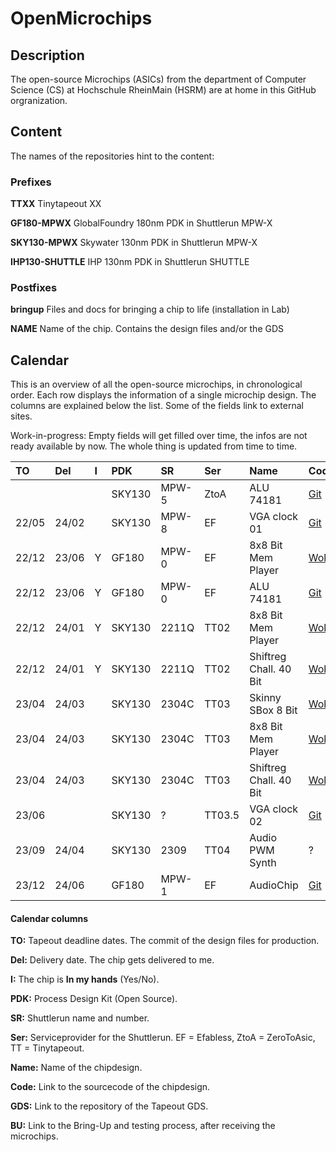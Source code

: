 # OpenMicrochips

## Description
The open-source Microchips (ASICs) from the department of Computer Science (CS) at Hochschule RheinMain (HSRM) are at home in this GitHub orgranization. 

##  Content
The names of the repositories hint to the content:

### Prefixes

__TTXX__ Tinytapeout XX

__GF180-MPWX__ GlobalFoundry 180nm PDK in Shuttlerun MPW-X

__SKY130-MPWX__ Skywater 130nm PDK in Shuttlerun MPW-X

__IHP130-SHUTTLE__ IHP 130nm PDK in Shuttlerun SHUTTLE


### Postfixes

__bringup__ Files and docs for bringing a chip to life (installation in Lab)

__NAME__ Name of the chip. Contains the design files and/or the GDS

## Calendar
This is an overview of all the open-source microchips, in chronological order. Each row displays the information of a single microchip design. The columns are explained below the list. Some of the fields link to external sites. 

Work-in-progress:
Empty fields will get filled over time, the infos are not ready available by now. The whole thing is updated from time to time.

| TO    | Del   | I | PDK    | SR    | Ser  | Name                    | Code | GDS | BU  |
|:------|:------|:----|:-------|:------|:-----|:------------------------|:-------|:----|:-----|
|       |       |     | SKY130 | MPW-5 | ZtoA | ALU 74181               | [Git](https://github.com/ThorKn/alu74181) |     |      |
| 22/05 | 24/02 |     | SKY130 | MPW-8 | EF   | VGA clock 01            | [Git](https://github.com/ThorKn/vga_clock_1) | [Git](https://github.com/ThorKn/tiny_user_project_vgaclock_mpw8) |      |
| 22/12 | 23/06 | Y   | GF180  | MPW-0 | EF   | 8x8 Bit Mem Player      | [Wokwi](https://wokwi.com/projects/341620484740219475) | [Git](https://github.com/ThorKn/tiny_user_project_8x8_player) |      |
| 22/12 | 23/06 | Y   | GF180  | MPW-0 | EF   | ALU 74181               | [Git](https://github.com/ThorKn/alu74181) | [Git](https://github.com/ThorKn/tiny_user_project_74181_alu) |      |
| 22/12 | 24/01 | Y   | SKY130 | 2211Q | TT02 | 8x8 Bit Mem Player      | [Wokwi](https://wokwi.com/projects/341620484740219475) | [Git](https://github.com/ThorKn/tinytapeout02_pattern_player)    |     |
| 22/12 | 24/01 | Y   | SKY130 | 2211Q | TT02 | Shiftreg Chall. 40 Bit  | [Wokwi](https://wokwi.com/projects/341516949939814994) | [Git](https://github.com/ThorKn/tinytapeout02_shiftregister_challenge) |     |
| 23/04 | 24/03 |     | SKY130 | 2304C | TT03 | Skinny SBox 8 Bit       | [Wokwi](https://wokwi.com/projects/359372419264319489) | [Git](https://github.com/ThorKn/tt03_sbox_8bit_skinny) |      |
| 23/04 | 24/03 |     | SKY130 | 2304C | TT03 | 8x8 Bit Mem Player      | [Wokwi](https://wokwi.com/projects/341620484740219475) | [Git](https://github.com/ThorKn/tinytapeout02_pattern_player) |     |
| 23/04 | 24/03 |     | SKY130 | 2304C | TT03 | Shiftreg Chall. 40 Bit  | [Wokwi](https://wokwi.com/projects/341516949939814994) | [Git](https://github.com/ThorKn/tinytapeout02_shiftregister_challenge) |     |
| 23/06 |       |     | SKY130 |   ?   | TT03.5 | VGA clock 02            | [Git](https://github.com/ThorKn/vga_clock_1) | [Git](https://github.com/ThorKn/tt03p5-vgaclock-02) |      |
| 23/09 | 24/04 |     | SKY130 | 2309  | TT04 | Audio PWM Synth         | ? | [Git](https://github.com/ThorKn/tt04-audio-pwm-synth) |      |
| 23/12 | 24/06 |     | GF180  | MPW-1 | EF   | AudioChip               | [Git](https://github.com/ThorKn/icestick_spinalHDL_pwmAudio) | [Git](https://github.com/ThorKn/AudioChip) |      |

#### Calendar columns

__TO:__ Tapeout deadline dates. The commit of the design files for production.
 
__Del:__ Delivery date. The chip gets delivered to me.

__I:__ The chip is __In my hands__ (Yes/No).

__PDK:__ Process Design Kit (Open Source).

__SR:__ Shuttlerun name and number.

__Ser:__ Serviceprovider for the Shuttlerun. EF = Efabless, ZtoA = ZeroToAsic, TT = Tinytapeout.

__Name:__ Name of the chipdesign.

__Code:__ Link to the sourcecode of the chipdesign.

__GDS:__ Link to the repository of the Tapeout GDS.

__BU:__ Link to the Bring-Up and testing process, after receiving the microchips.